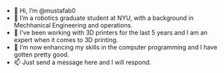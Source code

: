 - 👋 Hi, I’m @mustafab0
- 👀 I’m a robotics graduate student at NYU, with a background in Mechhanical Engineering and operations.
- 🌱 I’ve been working with 3D printers for the last 5 years and I am an expert when it comes to 3D printing.
- 💞️ I’m now enhancing my skills in the computer programming and I have gotten pretty good.
- 📫 Just send a message here and I will respond.

<!---
mustafab0/mustafab0 is a ✨ special ✨ repository because its `README.md` (this file) appears on your GitHub profile.
You can click the Preview link to take a look at your changes.
--->
